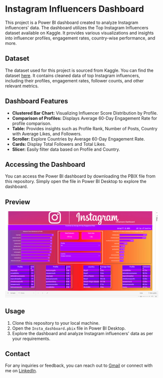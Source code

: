 # Instagram Influencers Dashboard

This project is a Power BI dashboard created to analyze Instagram influencers' data. The dashboard utilizes the Top Instagram Influencers dataset available on Kaggle. It provides various visualizations and insights into influencer profiles, engagement rates, country-wise performance, and more.

## Dataset

The dataset used for this project is sourced from Kaggle. You can find the dataset [here](https://www.kaggle.com/datasets/surajjha101/top-instagram-influencers-data-cleaned). It contains cleaned data of top Instagram influencers, including their profiles, engagement rates, follower counts, and other relevant metrics.

## Dashboard Features

- **Clustered Bar Chart:** Visualizing Influencer Score Distribution by Profile.
- **Comparison of Profiles:** Displays Average 60-Day Engagement Rate for profile comparison.
- **Table:** Provides insights such as Profile Rank, Number of Posts, Country with Average Likes, and Followers.
- **Scroller:** Explore Countries by Average 60-Day Engagement Rate.
- **Cards:** Display Total Followers and Total Likes.
- **Slicer:** Easily filter data based on Profile and Country.

## Accessing the Dashboard

You can access the Power BI dashboard by downloading the PBIX file from this repository. Simply open the file in Power BI Desktop to explore the dashboard.

## Preview

**![Dashboard Preview](Screenshot%20(113).png)**

## Usage

1. Clone this repository to your local machine.
2. Open the `Insta_dashboard.pbix` file in Power BI Desktop.
3. Explore the dashboard and analyze Instagram influencers' data as per your requirements.

## Contact

For any inquiries or feedback, you can reach out to [Gmail](vishnukanthvis@gmail.com) or connect with me on [LinkedIn](https://www.linkedin.com/in/vishnukanth-k-a5552327b/).
